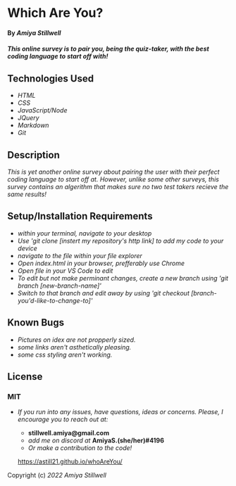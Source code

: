 # Which Are You?
#### By _**Amiya Stillwell**_

#### _This online survey is to pair you, being the quiz-taker, with the best coding language to start off with!_

## Technologies Used

* _HTML_
* _CSS_
* _JavaScript/Node_
* _JQuery_
* _Markdown_
* _Git_

## Description

_This is yet another online survey about pairing the user with their perfect coding language to start off at. However, unlike some other surveys, this survey contains an algerithm that makes sure no two test takers recieve the same results!_

## Setup/Installation Requirements

* _within your terminal, navigate to your desktop_
* _Use 'git clone [instert my repository's http link] to add my code to your device_
* _navigate to the file within your file explorer_
* _Open index.html in your browser, prefferably use Chrome_
* _Open file in your VS Code to edit_
* _To edit but not make perminant changes, create a new branch using 'git branch [new-branch-name]'_
* _Switch to that branch and edit away by using 'git checkout [branch-you'd-like-to-change-to]'_


## Known Bugs

* _Pictures on idex are not propperly sized._
* _some links aren't asthetically pleasing._
* _some css styling aren't working._

## License
### MIT

* _If you run into any issues, have questions, ideas or concerns. Please, I encourage you to reach out at:_
  * __stillwell.amiya@gmail.com__
  * _add me on discord at_ __AmiyaS.(she/her)#4196__
  * _Or make a contribution to the code!_

  https://astill21.github.io/whoAreYou/


Copyright (c) _2022_ _Amiya Stillwell_